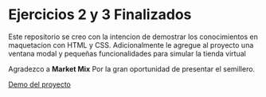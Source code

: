# Ejercicios 2 y 3 Finalizados

Este repositorio se creo con la intencion de demostrar los conocimientos en maquetacion con HTML y CSS.
Adicionalmente le agregue al proyecto una ventana modal y pequeñas funcionalidades para simular la tienda virtual

Agradezco a **Market Mix** Por la gran oportunidad de presentar el semillero.

[Demo del proyecto](https://ejercicio2-3-mkmix.netlify.app/)
